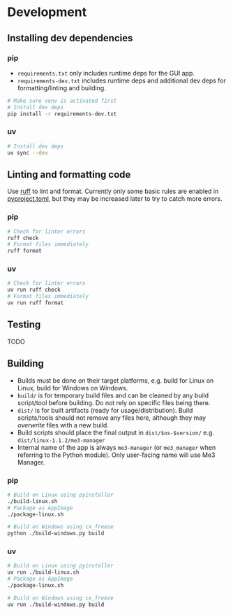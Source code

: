 # Development

## Installing dev dependencies

### pip

- `requirements.txt` only includes runtime deps for the GUI app.
- `requirements-dev.txt` includes runtime deps and additional dev deps for formatting/linting and building.

```sh
# Make sure venv is activated first
# Install dev deps
pip install -r requirements-dev.txt
```

### uv

```sh
# Install dev deps
uv sync --dev
```

## Linting and formatting code

Use [ruff](https://docs.astral.sh/ruff/) to lint and format. Currently only some basic rules are enabled in [pyproject.toml](pyproject.toml), but they may be increased later to try to catch more errors.

### pip

```sh
# Check for linter errors
ruff check
# Format files immediately
ruff format
```

### uv

```sh
# Check for linter errors
uv run ruff check
# Format files immediately
uv run ruff format
```

## Testing

TODO

## Building

- Builds must be done on their target platforms, e.g. build for Linux on Linux, build for Windows on Windows.
- `build/` is for temporary build files and can be cleaned by any build script/tool before building. Do not rely on specific files being there.
- `dist/` is for built artifacts (ready for usage/distribution). Build scripts/tools should not remove any files here, although they may _overwrite_ files with a new build.
- Build scripts should place the final output in `dist/$os-$version/` e.g. `dist/linux-1.1.2/me3-manager`
- Internal name of the app is always `me3-manager` (or `me3_manager` when referring to the Python module). Only user-facing name will use Me3 Manager.

### pip

```sh
# Build on Linux using pyinstaller
./build-linux.sh
# Package as AppImage
./package-linux.sh

# Build on Windows using cx_freeze
python ./build-windows.py build
```

### uv

```sh
# Build on Linux using pyinstaller
uv run ./build-linux.sh
# Package as AppImage
./package-linux.sh

# Build on Windows using cx_freeze
uv run ./build-windows.py build
```
